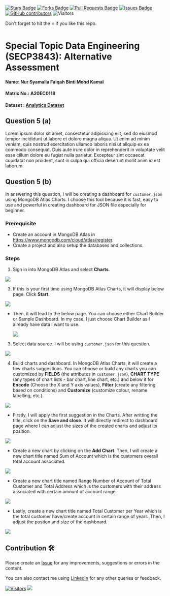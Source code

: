 <a href="https://github.com/drshahizan/SECP3843/stargazers"><img src="https://img.shields.io/github/stars/drshahizan/SECP3843" alt="Stars Badge"/></a>
<a href="https://github.com/drshahizan/SECP3843/network/members"><img src="https://img.shields.io/github/forks/drshahizan/SECP3843" alt="Forks Badge"/></a>
<a href="https://github.com/drshahizan/SECP3843/pulls"><img src="https://img.shields.io/github/issues-pr/drshahizan/SECP3843" alt="Pull Requests Badge"/></a>
<a href="https://github.com/drshahizan/SECP3843/issues"><img src="https://img.shields.io/github/issues/drshahizan/SECP3843" alt="Issues Badge"/></a>
<a href="https://github.com/drshahizan/SECP3843/graphs/contributors"><img alt="GitHub contributors" src="https://img.shields.io/github/contributors/drshahizan/SECP3843?color=2b9348"></a>
![Visitors](https://api.visitorbadge.io/api/visitors?path=https%3A%2F%2Fgithub.com%2Fdrshahizan%2FSECP3843&labelColor=%23d9e3f0&countColor=%23697689&style=flat)


Don't forget to hit the :star: if you like this repo.

# Special Topic Data Engineering (SECP3843): Alternative Assessment

#### Name: Nur Syamalia Faiqah Binti Mohd Kamal
#### Matric No.: A20EC0118
#### Dataset : [Analytics Dataset](https://github.com/drshahizan/dataset/tree/main/mongodb/02-analytics)

## Question 5 (a)
Lorem ipsum dolor sit amet, consectetur adipisicing elit, sed do eiusmod tempor incididunt ut labore et dolore magna aliqua. Ut enim ad minim veniam, quis nostrud exercitation ullamco laboris nisi ut aliquip ex ea commodo consequat. Duis aute irure dolor in reprehenderit in voluptate velit esse cillum dolore eu fugiat nulla pariatur. Excepteur sint occaecat cupidatat non proident, sunt in culpa qui officia deserunt mollit anim id est laborum.

## Question 5 (b)
In answering this question, I will be creating a dashboard for `customer.json` using MongoDB Atlas Charts. I choose this tool because it is fast, easy to use and powerful in creating dashboard for JSON file especially for beginner.

### Prerequisite
- Create an account in MongoDB Atlas in https://www.mongodb.com/cloud/atlas/register.
- Create a project and also setup the databases and collections.

### Steps
1. Sign in into MongoDB Atlas and select **Charts**.
   
  <img  src="https://github.com/drshahizan/SECP3843/blob/main/submission/nursyamalia/question5/images/chart.jpg"></img>

3. If this is your first time using MongoDB Atlas Charts, it will display below page. Click **Start**.
   
  <img  src="https://github.com/drshahizan/SECP3843/blob/main/submission/nursyamalia/question5/images/start.jpg"></img>
  
- Then, it will lead to the below page. You can choose either Chart Builder or Sample Dashboard. In my case, I just choose Chart Builder as I already have data I want to use.

  <img  src="https://github.com/drshahizan/SECP3843/blob/main/submission/nursyamalia/question5/images/choose.jpg"></img>

3. Select data source. I will be using `customer.json` for this question.
 
  <img  src="https://github.com/drshahizan/SECP3843/blob/main/submission/nursyamalia/question5/images/data.jpg"></img>

4. Build charts and dashboard. In MongoDB Atlas Charts, it will create a few charts suggestions. You can choose or build any charts you can customized by **FIELDS** (the attributes in `customer.json`), **CHART TYPE** (any types of chart lists - bar chart, line chart, etc.) and below it for **Encode** (Choose the X and Y axis values), **Filter** (create any filtering based on conditions) and **Customize** (customize colour, rename labelling, etc.).

  <img  src="https://github.com/drshahizan/SECP3843/blob/main/submission/nursyamalia/question5/images/ch1.jpg"></img>
  
  - Firstly, I will apply the first suggestion in the Charts. After writting the title, click on the **Save and close**. It will directly redirect to dashboard page where I can adjust the sizes of the created charts and adjust its position.

  <img  src="https://github.com/drshahizan/SECP3843/blob/main/submission/nursyamalia/question5/images/ch2.jpg"></img>

  - Create a new chart by clicking on the **Add Chart**. Then, I will create a new chart title named Sum of Account which is the customers overall total account associated.

  <img  src="https://github.com/drshahizan/SECP3843/blob/main/submission/nursyamalia/question5/images/ch3.jpg"></img>

  - Create a new chart title named Range Number of Account of Total Customer and Total Address which is the customers with their address associated with certain amount of account range.

  <img  src="https://github.com/drshahizan/SECP3843/blob/main/submission/nursyamalia/question5/images/ch4.jpg"></img>

  - Lastly, create a new chart title named Total Customer per Year which is the total customer have/create account in certain range of years. Then, I adjust the postion and size of the dashboard.

  <img  src="https://github.com/drshahizan/SECP3843/blob/main/submission/nursyamalia/question5/images/ch5.jpg"></img>



## Contribution 🛠️
Please create an [Issue](https://github.com/drshahizan/special-topic-data-engineering/issues) for any improvements, suggestions or errors in the content.

You can also contact me using [Linkedin](https://www.linkedin.com/in/drshahizan/) for any other queries or feedback.

[![Visitors](https://api.visitorbadge.io/api/visitors?path=https%3A%2F%2Fgithub.com%2Fdrshahizan&labelColor=%23697689&countColor=%23555555&style=plastic)](https://visitorbadge.io/status?path=https%3A%2F%2Fgithub.com%2Fdrshahizan)
![](https://hit.yhype.me/github/profile?user_id=81284918)




